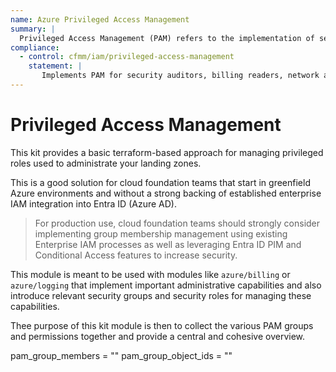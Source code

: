 ```yaml
---
name: Azure Privileged Access Management
summary: |
  Privileged Access Management (PAM) refers to the implementation of security measures and best practices to control and monitor access to critical resources within cloud platforms. For cloud foundation teams, it is about safeguarding administrative roles that enable access to core infrastructure, ensuring the security, compliance, and visibility needed to oversee application teams' cloud usage.
compliance:
  - control: cfmm/iam/privileged-access-management
    statement: |
       Implements PAM for security auditors, billing readers, network admins.
---
```


# Privileged Access Management

This kit provides a basic terraform-based approach for managing privileged roles used to administrate your landing zones.

This is a good solution for cloud foundation teams that start in greenfield Azure environments and without a strong
backing of established enterprise IAM integration into Entra ID (Azure AD).

> For production use, cloud foundation teams should strongly consider implementing group membership management using
> existing Enterprise IAM processes as well as leveraging Entra ID PIM and Conditional Access features to increase
> security.

This module is meant to be used with modules like `azure/billing` or `azure/logging` that implement important
administrative capabilities and also introduce relevant security groups and security roles for managing these capabilities.

Thee purpose of this kit module is then to collect the various PAM groups and permissions together and provide a central
and cohesive overview.


<!-- BEGIN_TF_DOCS -->
pam_group_members    = ""
pam_group_object_ids = ""
<!-- END_TF_DOCS -->
